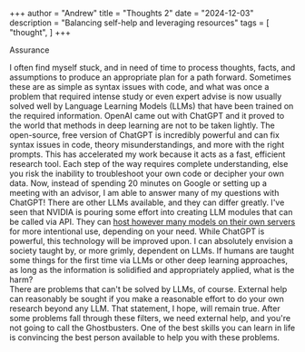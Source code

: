 +++
author = "Andrew"
title = "Thoughts 2"
date = "2024-12-03"
description = "Balancing self-help and leveraging resources"
tags = [
    "thought",
]
+++

Assurance
<!--more-->

I often find myself stuck, and in need of time 
to process thoughts, facts, and assumptions to produce 
an appropriate plan for a path forward. Sometimes these 
are as simple as syntax issues with code, and what was 
once a problem that required intense study or even 
expert advise is now usually solved well by Language 
Learning Models (LLMs) that have been trained on the 
required information. OpenAI came out with ChatGPT and 
it proved to the world that methods in deep learning 
are not to be taken lightly. The open-source, free version 
of ChatGPT is incredibly powerful and can fix syntax 
issues in code, theory misunderstandings, and more 
with the right prompts. This has accelerated my work 
because it acts as a fast, efficient research tool. 
Each step of the way requires complete understanding, 
else you risk the inability to troubleshoot your own 
code or decipher your own data. Now, instead of spending 
20 minutes on Google or setting up a meeting with an 
advisor, I am able to answer many of my questions 
with ChatGPT! There are other LLMs available, and they 
can differ greatly. I've seen that NVIDIA is pouring 
some effort into creating LLM modules that can be called 
via API. They can [host however many models on their 
own servers](https://build.nvidia.com/explore/discover) 
for more intentional use, depending on your need. While 
ChatGPT is powerful, this technology will be improved 
upon. I can absolutely envision a society taught by, 
or more grimly, dependent on LLMs. If humans are taught 
some things for the first time via LLMs or other 
deep learning approaches, as long as the information 
is solidified and appropriately applied, what is the harm? 
<br>
There are problems that can't be solved by LLMs, of course. 
External help can reasonably be sought if you make a 
reasonable effort to do your own research beyond any 
LLM. That statement, I hope, will remain true. After some 
problems fall through these filters, we need external help, 
and you're not going to call the Ghostbusters. One of the 
best skills you can learn in life is convincing the best person 
available to help you with these problems.